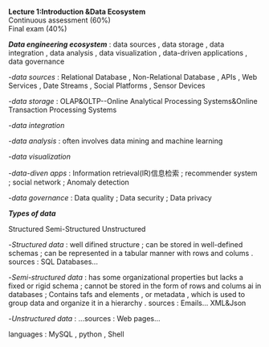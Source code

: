 **Lecture 1:Introduction &Data Ecosystem**  
Continuous assessment (60%)  
Final exam (40%)  

***Data engineering ecosystem*** : data sources , data storage , data integration , data analysis , data visualization , data-driven applications , data governance  

-*data sources* : Relational Database , Non-Relational Database , APIs , Web Services , Date Streams , Social Platforms , Sensor Devices

-*data storage* : OLAP&OLTP--Online Analytical Processing Systems&Online Transaction Processing Systems

-*data integration*

-*data analysis* : often involves data mining and machine learning

-*data visualization*

-*data-diven apps* : Information retrieval(IR)信息检索 ; recommender system ; social network ; Anomaly detection

-*data governance* : Data quality ; Data security ; Data privacy


***Types of data***

Structured  Semi-Structured  Unstructured

-*Structured data* : well difined structure ; can be stored in well-defined schemas ; can be represented in a tabular manner with rows and colums . sources : SQL Databases...

-*Semi-structured data* : has some organizational properties but lacks a fixed or rigid schema ; cannot be stored in the form of rows and colums ai in databases ; Contains tafs and elements , or metadata , which is used to group data and organize it in a hierarchy . sources : Emails... XML&Json

-*Unstructured data* : ...sources : Web pages...

languages : MySQL , python , Shell
